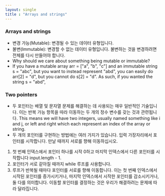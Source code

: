 ```yaml
---
layout: single
title : "Arrays and strings"
---
```

### Arrays and strings
- 변경 가능(Mutable): 변경될 수 있는 데이터 유형입니다. 
- 불변(Immutable): 변경할 수 없는 데이터 유형입니다. 불변하는 것을 변경하려면 전체를 다시 만들어야 합니다.
- Why should we care about something being mutable or immutable?
- If you have a mutable array arr = ["a", "b", "c"] and an immutable string s = "abc", but you want to instead represent "abd", you can easily do arr[2] = "d", but you cannot do s[2] = "d". As such, if you wanted the string s = "abd",

### Two pointers

- 두 포인터는 배열 및 문자열 문제를 해결하는 데 사용되는 매우 일반적인 기술입니다. 이는 반복 가능 항목을 따라 이동하는 두 개의 정수 변수를 갖는 것과 관련됩니다. This means we will have two integers, usually named something like i and j, or left and right which each represent an index of the array or string.
- 두 개의 포인터를 구현하는 방법에는 여러 가지가 있습니다. 입력 가장자리에서 포인터를 시작합니다. 만날 때까지 서로를 향해 이동하십시오.
 1. 첫 번째 인덱스에서 포인터 하나를 시작 0하고 마지막 인덱스에서 다른 포인터를 시작합니다 input.length - 1.
 2. 포인터가 서로 같아질 때까지 while 루프를 사용합니다.
 3. 루프가 반복될 때마다 포인터를 서로를 향해 이동합니다. 이는 첫 번째 인덱스에서 시작된 포인터를 증가시키거나, 마지막 인덱스에서 시작한 포인터를 감소시키거나, 둘 다를 의미합니다. 이동할 포인터를 결정하는 것은 우리가 해결하려는 문제에 따라 달라집니다.
